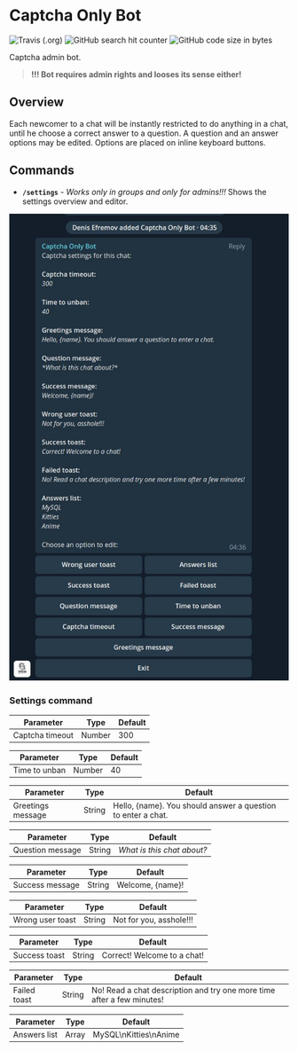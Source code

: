 # Captcha Only Bot

![Travis (.org)](https://img.shields.io/travis/com/Piterden/captcha_only_bot.svg?style=for-the-badge)
![GitHub search hit counter](https://img.shields.io/github/search/Piterden/captcha_only_bot/captcha.svg?style=for-the-badge)
![GitHub code size in bytes](https://img.shields.io/github/languages/code-size/Piterden/captcha_only_bot.svg?style=for-the-badge)

Captcha admin bot.

> **!!! Bot requires admin rights and looses its sense either!**

## Overview

Each newcomer to a chat will be instantly restricted to do anything in a chat, until he choose a correct answer to a question. A question and an answer options may be edited. Options are placed on inline keyboard buttons.

## Commands

- **`/settings`** - _Works only in groups and only for admins!!!_ Shows the settings overview and editor.

![](./images/docs-1.jpg)

### Settings command

| Parameter         | Type   | Default |
| ----------------- | ------ | ------- |
| Captcha timeout   | Number |     300 |

| Parameter         | Type   | Default |
| ----------------- | ------ | ------- |
| Time to unban     | Number |      40 |

| Parameter         | Type   | Default                                                      |
| ----------------- | ------ | ------------------------------------------------------------ |
| Greetings message | String | Hello, {name}. You should answer a question to enter a chat. |

| Parameter         | Type   | Default                    |
| ----------------- | ------ | -------------------------- |
| Question message  | String | *What is this chat about?* |

| Parameter         | Type   | Default          |
| ----------------- | ------ | ---------------- |
| Success message   | String | Welcome, {name}! |

| Parameter         | Type   | Default                 |
| ----------------- | ------ | ----------------------- |
| Wrong user toast  | String | Not for you, asshole!!! |

| Parameter         | Type   | Default                     |
| ----------------- | ------ | --------------------------- |
| Success toast     | String | Correct! Welcome to a chat! |

| Parameter         | Type   | Default                                                                |
| ----------------- | ------ | ---------------------------------------------------------------------- |
| Failed toast      | String | No! Read a chat description and try one more time after a few minutes! |

| Parameter         | Type   | Default               |
| ----------------- | ------ | --------------------- |
| Answers list      | Array  | MySQL\nKitties\nAnime |
